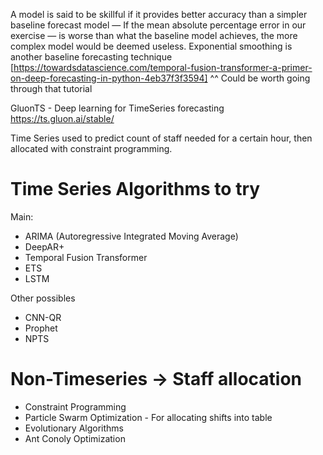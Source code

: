 A model is said to be skillful if it provides better accuracy than a simpler baseline forecast model — If the mean absolute percentage error in our exercise — is worse than what the baseline model achieves, the more complex model would be deemed useless. Exponential smoothing is another baseline forecasting technique
[https://towardsdatascience.com/temporal-fusion-transformer-a-primer-on-deep-forecasting-in-python-4eb37f3f3594] 
^^ Could be worth going through that tutorial


GluonTS - Deep learning for TimeSeries forecasting
https://ts.gluon.ai/stable/


Time Series used to predict count of staff needed for a certain hour, then allocated with constraint programming.   


# Time Series Algorithms to try
Main:   
- ARIMA (Autoregressive Integrated Moving Average)
- DeepAR+
- Temporal Fusion Transformer
- ETS
- LSTM   

Other possibles
- CNN-QR
- Prophet
- NPTS

# Non-Timeseries -> Staff allocation
- Constraint Programming
- Particle Swarm Optimization - For allocating shifts into table
- Evolutionary Algorithms
- Ant Conoly Optimization